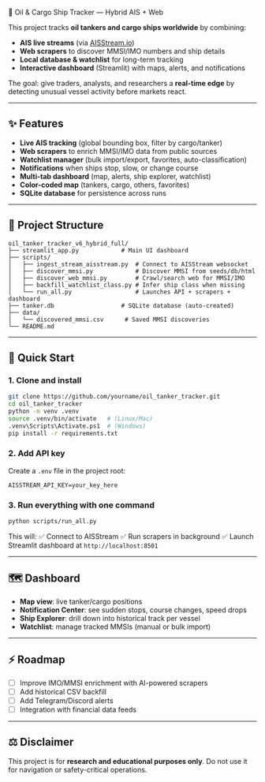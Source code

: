 🚢 Oil & Cargo Ship Tracker — Hybrid AIS + Web

This project tracks **oil tankers and cargo ships worldwide** by combining:

* **AIS live streams** (via [AISStream.io](https://aisstream.io))
* **Web scrapers** to discover MMSI/IMO numbers and ship details
* **Local database & watchlist** for long-term tracking
* **Interactive dashboard** (Streamlit) with maps, alerts, and notifications

The goal: give traders, analysts, and researchers a **real-time edge** by detecting unusual vessel activity before markets react.

---

## ✨ Features

* **Live AIS tracking** (global bounding box, filter by cargo/tanker)
* **Web scrapers** to enrich MMSI/IMO data from public sources
* **Watchlist manager** (bulk import/export, favorites, auto-classification)
* **Notifications** when ships stop, slow, or change course
* **Multi-tab dashboard** (map, alerts, ship explorer, watchlist)
* **Color-coded map** (tankers, cargo, others, favorites)
* **SQLite database** for persistence across runs

---

## 📂 Project Structure

```
oil_tanker_tracker_v6_hybrid_full/
├── streamlit_app.py            # Main UI dashboard
├── scripts/
│   ├── ingest_stream_aisstream.py  # Connect to AISStream websocket
│   ├── discover_mmsi.py            # Discover MMSI from seeds/db/html
│   ├── discover_web_mmsi.py        # Crawl/search web for MMSI/IMO
│   ├── backfill_watchlist_class.py # Infer ship class when missing
│   └── run_all.py                  # Launches API + scrapers + dashboard
├── tanker.db                   # SQLite database (auto-created)
├── data/
│   └── discovered_mmsi.csv      # Saved MMSI discoveries
└── README.md
```

---

## 🚀 Quick Start

### 1. Clone and install

```bash
git clone https://github.com/yourname/oil_tanker_tracker.git
cd oil_tanker_tracker
python -m venv .venv
source .venv/bin/activate   # (Linux/Mac)
.venv\Scripts\Activate.ps1  # (Windows)
pip install -r requirements.txt
```

### 2. Add API key

Create a `.env` file in the project root:

```
AISSTREAM_API_KEY=your_key_here
```

### 3. Run everything with one command

```bash
python scripts/run_all.py
```

This will:
✅ Connect to AISStream
✅ Run scrapers in background
✅ Launch Streamlit dashboard at `http://localhost:8501`

---

## 🗺️ Dashboard

* **Map view**: live tanker/cargo positions
* **Notification Center**: see sudden stops, course changes, speed drops
* **Ship Explorer**: drill down into historical track per vessel
* **Watchlist**: manage tracked MMSIs (manual or bulk import)

---

## ⚡ Roadmap

* [ ] Improve IMO/MMSI enrichment with AI-powered scrapers
* [ ] Add historical CSV backfill
* [ ] Add Telegram/Discord alerts
* [ ] Integration with financial data feeds

---

## ⚖️ Disclaimer

This project is for **research and educational purposes only**.
Do not use it for navigation or safety-critical operations.


